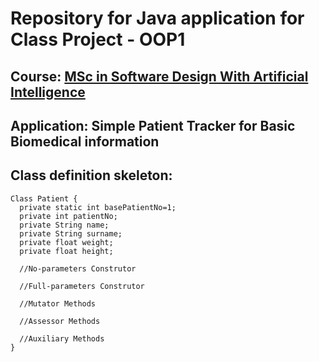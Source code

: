 # Repository for Java application for Class Project - OOP1

## Course: [MSc in Software Design With Artificial Intelligence](https://tus.ie/courses/msc-in-software-design-with-artificial-intelligence/)

## Application: Simple Patient Tracker for Basic Biomedical information

## Class definition skeleton:
```
Class Patient {
  private static int basePatientNo=1;
  private int patientNo;
  private String name;
  private String surname;
  private float weight;
  private float height;

  //No-parameters Construtor
  
  //Full-parameters Construtor
  
  //Mutator Methods

  //Assessor Methods

  //Auxiliary Methods
}
```
